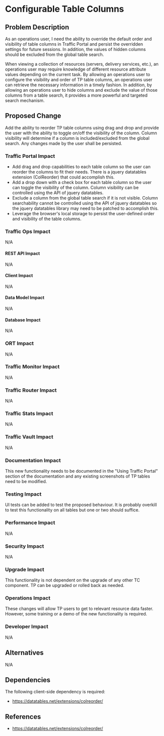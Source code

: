# Configurable Table Columns

## Problem Description
As an operations user, I need the ability to override the default order and visibility of table columns in Traffic Portal and persist the overridden settings for future sessions. In addition, the values of hidden columns should be excluded from the global table search.

When viewing a collection of resources (servers, delivery services, etc.), an operations user may require knowledge of different resource attribute values depending on the current task. By allowing an operations user to configure the visibility and order of TP table columns, an operations user can retrieve the necessary information in a timely fashion. In addition, by allowing an operations user to hide columns and exclude the value of those columns from a table search, it provides a more powerful and targeted search mechanism.

## Proposed Change

Add the ability to reorder TP table columns using drag and drop and provide the user with the ability to toggle on/off the visibility of the column. Column visibility will determine if a column is included/excluded from the global search. Any changes made by the user shall be persisted.

### Traffic Portal Impact

 - Add drag and drop capabilities to each table column so the user can reorder the columns to fit their needs. There is a jquery datatables extension (ColReorder) that could accomplish this.
 - Add a drop down with a check box for each table column so the user can toggle the visibility of the column. Column visibility can be controlled using the API of jquery datatables.
 - Exclude a column from the global table search if it is not visible. Column searchability cannot be controlled using the API of jquery datatables so the jquery datatables library may need to be patched to accomplish this.
 - Leverage the browser's local storage to persist the user-defined order and visibility of the table columns.

### Traffic Ops Impact

N/A

#### REST API Impact

N/A

#### Client Impact

N/A

#### Data Model Impact

N/A

#### Database Impact

N/A

### ORT Impact

N/A

### Traffic Monitor Impact

N/A

### Traffic Router Impact

N/A

### Traffic Stats Impact

N/A

### Traffic Vault Impact

N/A

### Documentation Impact

This new functionality needs to be documented in the "Using Traffic Portal" section of the documentation and any existing screenshots of TP tables need to be modified.

### Testing Impact

UI tests can be added to test the proposed behaviour. It is probably overkill to test this functionality on all tables but one or two should suffice.

### Performance Impact

N/A

### Security Impact

N/A

### Upgrade Impact

This functionality is not dependent on the upgrade of any other TC component. TP can be upgraded or rolled back as needed.

### Operations Impact

These changes will allow TP users to get to relevant resource data faster. However, some training or a demo of the new functionality is required.

### Developer Impact

N/A

## Alternatives

N/A

## Dependencies

The following client-side dependency is required:
- https://datatables.net/extensions/colreorder/

## References

- https://datatables.net/extensions/colreorder/
